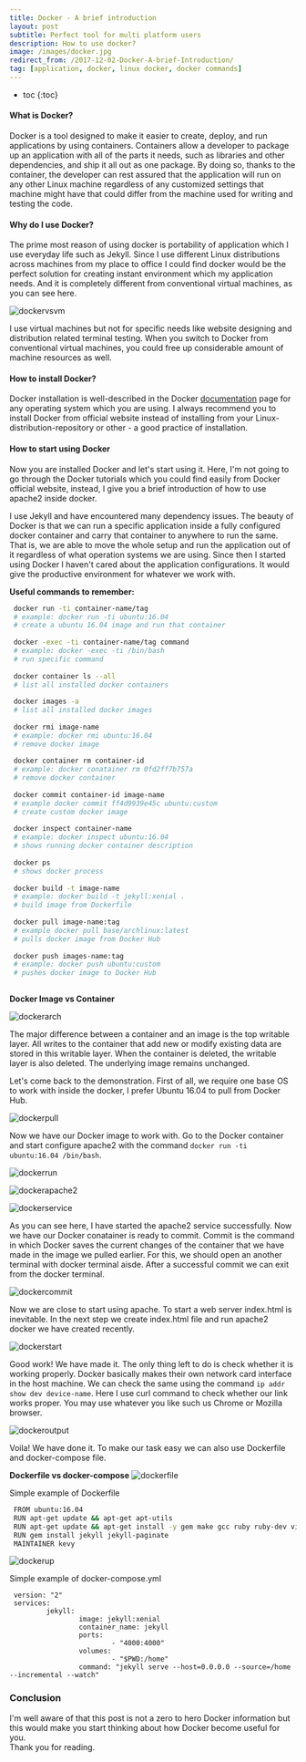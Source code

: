 ```yaml
---
title: Docker - A brief introduction
layout: post
subtitle: Perfect tool for multi platform users
description: How to use docker?
image: /images/docker.jpg
redirect_from: /2017-12-02-Docker-A-brief-Introduction/
tag: [application, docker, linux docker, docker commands]
---
```


* toc
{:toc}

#### What is Docker?  
Docker is a tool designed to make it easier to create, deploy, and run applications by using containers. Containers allow a developer to package up an application with all of the parts it needs, such as libraries and other dependencies, and ship it all out as one package. By doing so, thanks to the container, the developer can rest assured that the application will run on any other Linux machine regardless of any customized settings that machine might have that could differ from the machine used for writing and testing the code.

#### Why do I use Docker?  
The prime most reason of using docker is portability of application which I use everyday life such as Jekyll. Since I use different Linux distributions across machines from my place to office I could find docker would be the perfect solution for creating instant environment which my application needs. And it is completely different from conventional virtual machines, as you can see here.

![dockervsvm](/images/docker/dockervsvm.png)

I use virtual machines but not for specific needs like website designing and distribution related terminal testing. When you switch to Docker from conventional virtual machines, you could free up considerable amount of  machine resources as well.

#### How to install Docker?  
Docker installation is well-described in the Docker [documentation](https://docs.docker.com/engine/installation/) page for any operating system which you are using. I always recommend you to install Docker from official website instead of installing from your Linux-distribution-repository or other - a good practice of installation.

#### How to start using Docker  
Now you are installed Docker and let's start using it. Here, I'm not going to go through the Docker tutorials which you could find easily from Docker official website, instead, I give you a brief introduction of how to use apache2 inside docker.

I use Jekyll and have encountered many dependency issues. The beauty of Docker is that we can run a specific application inside a fully configured docker container and carry that container to anywhere to run the same. That is, we are able to move the whole setup and run the application out of it regardless of what operation systems we are using. Since then I started using Docker I haven't cared about the application configurations. It would give the productive environment for whatever we work with.

<b>Useful commands to remember: </b>

``` bash
 docker run -ti container-name/tag
 # example: docker run -ti ubuntu:16.04
 # create a ubuntu 16.04 image and run that container
 
 docker -exec -ti container-name/tag command
 # example: docker -exec -ti /bin/bash
 # run specific command
 
 docker container ls --all
 # list all installed docker containers
 
 docker images -a
 # list all installed docker images
 
 docker rmi image-name
 # example: docker rmi ubuntu:16.04
 # remove docker image
 
 docker container rm container-id
 # example: docker conatainer rm 0fd2ff7b757a
 # remove docker container
 
 docker commit container-id image-name
 # example docker commit ff4d9939e45c ubuntu:custom
 # create custom docker image
 
 docker inspect container-name
 # example: docker inspect ubuntu:16.04
 # shows running docker container description
 
 docker ps
 # shows docker process
 
 docker build -t image-name
 # example: docker build -t jekyll:xenial .
 # build image from Dockerfile
 
 docker pull image-name:tag
 # example docker pull base/archlinux:latest
 # pulls docker image from Docker Hub
 
 docker push images-name:tag
 # example: docker push ubuntu:custom
 # pushes docker image to Docker Hub
 
```
<b>Docker Image vs Container</b>

![dockerarch](/images/docker/dockerarch.png)

The major difference between a container and an image is the top writable layer. All writes to the container that add new or modify existing data are stored in this writable layer. When the container is deleted, the writable layer is also deleted. The underlying image remains unchanged.

Let's come back to the demonstration. First of all, we require one base OS to work with inside the docker, I prefer Ubuntu 16.04 to pull from Docker Hub.

![dockerpull](/images/docker/dockerpull.png)

Now we have our Docker image to work with. Go to the Docker container and start configure apache2 with the command `docker run -ti ubuntu:16.04 /bin/bash`.

![dockerrun](/images/docker/dockerrun.png)

![dockerapache2](/images/docker/dockerapache2.png)

![dockerservice](/images/docker/dockerservice.png)

As you can see here, I have started the apache2 service successfully. Now we have our Docker conatainer is ready to commit. Commit is the command in which Docker saves the current changes of the container that we have made in the image we pulled earlier. For this, we should open an another terminal with docker terminal aisde. After a successful commit we can exit from the docker terminal.

![dockercommit](/images/docker/dockercommit.png)

Now we are close to start using apache. To start a web server index.html is inevitable. In the next step we create index.html file and run apache2 docker we have created recently.

![dockerstart](/images/docker/dockerstart.png)

Good work! We have made it. The only thing left to do is check whether it is working properly. Docker basically makes their own network card interface in the host machine. We can check the same using the command `ip addr show dev device-name`. Here I use curl command to check whether our link works proper. You may use whatever you like such us Chrome or Mozilla browser.

![dockeroutput](/images/docker/dockeroutput.png)

Voila! We have done it. To make our task easy we can also use Dockerfile and docker-compose file.

<b>Dockerfile vs docker-compose</b>
![dockerfile](/images/docker/dockerfile.jpg)

Simple example of Dockerfile

```bash
 FROM ubuntu:16.04
 RUN apt-get update && apt-get apt-utils
 RUN apt-get update && apt-get install -y gem make gcc ruby ruby-dev vim git
 RUN gem install jekyll jekyll-paginate
 MAINTAINER kevy
```
![dockerup](/images/docker/dockerup.jpg)

Simple example of docker-compose.yml

```
 version: "2"
 services:
         jekyll:
                 image: jekyll:xenial
                 container_name: jekyll
                 ports:
                         - "4000:4000"
                 volumes:
                         - "$PWD:/home"
                 command: "jekyll serve --host=0.0.0.0 --source=/home --incremental --watch"
```

### Conclusion
I'm well aware of that this post is not a zero to hero Docker information but this would make you start thinking about how Docker become useful for you.  
Thank you for reading.
